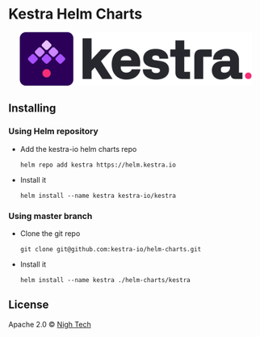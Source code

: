 # Kestra Helm Charts

<p align="center">
  <img width="460" src="https://github.com/kestra-io/kestra/raw/master/ui/src/assets/logo.svg?sanitize=true"  alt="Kestra workflow orchestrator" />
</p>


## Installing

### Using Helm repository

* Add the kestra-io helm charts repo
  ```
  helm repo add kestra https://helm.kestra.io
  ```
* Install it
  ```
  helm install --name kestra kestra-io/kestra
  ```

### Using master branch

* Clone the git repo
  ```
  git clone git@github.com:kestra-io/helm-charts.git
  ```
* Install it
  ```
  helm install --name kestra ./helm-charts/kestra
  ```
  
## License
Apache 2.0 © [Nigh Tech](https://nigh.tech)
